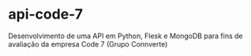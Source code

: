 # api-code-7
Desenvolvimento de uma API em Python, Flesk e MongoDB para fins de avaliação da empresa Code 7 (Grupo Connverte)
